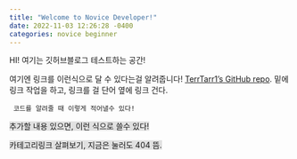 ```yaml
---
title: "Welcome to Novice Developer!"
date: 2022-11-03 12:26:28 -0400
categories: novice beginner
---
```

HI! 여기는 깃허브블로그 테스트하는 공간!

여기엔 링크를 이런식으로 달 수 있다는걸 알려줍니다!
[TerrTarr1’s GitHub repo][TerrTarr1-gh]. 밑에 링크 작업을 하고, 링크를 걸 단어 옆에 링크 건다.


​```
코드를 알려줄 때
이렇게 적어낼수 있다!
​```


[TerrTarr1-gh]:   https://github.com/terrtarr1


<span style="background-color: #e1e1e1">추가할 내용 있으면, 이런 식으로 쓸수 있다!</span>

<span style="background-color: #e1e1e1">카테고리링크 살펴보기, 지금은 눌러도 404 뜸.</span>  

